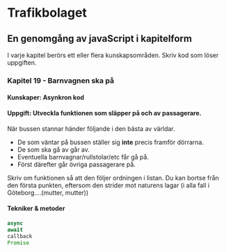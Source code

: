 # Trafikbolaget
## En genomgång av javaScript i kapitelform
I varje kapitel berörs ett eller flera kunskapsområden. Skriv kod som löser uppgiften.
### Kapitel 19 - Barnvagnen ska på
#### Kunskaper: Asynkron kod
#### Uppgift: Utveckla funktionen som släpper på och av passagerare.
När bussen stannar händer följande i den bästa av världar.
* De som väntar på bussen ställer sig **inte** precis framför dörrarna.
* De som ska gå av går av.
* Eventuella barnvagnar/rullstolar/etc får gå på.
* Först därefter går övriga passagerare på.

Skriv om funktionen så att den följer ordningen i listan. Du kan bortse från den första punkten, eftersom den strider mot naturens lagar (i alla fall i Göteborg....(mutter, mutter))
#### Tekniker & metoder
```javascript
async
await
callback
Promise
``` 